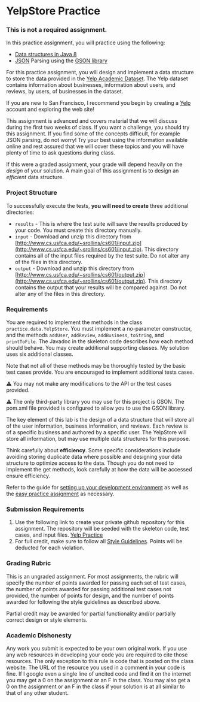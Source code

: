 YelpStore Practice
==========================

### This is not a required assignment.

In this practice assignment, you will practice using the following:

- [Data structures in Java 8](https://docs.oracle.com/javase/8/docs/api/index.html?java/util/package-summary.html)
- [JSON](https://www.json.org/) Parsing using the [GSON library](https://github.com/google/gson)

For this practice assignment, you will design and implement a data structure to store the data provided in the [Yelp Academic Dataset](https://www.yelp.com/academic_dataset). The Yelp dataset contains information about businesses, information about users, and reviews, by users, of businesses in the dataset.

If you are new to San Francisco, I recommend you begin by creating a [Yelp](https://www.yelp.com/) account and exploring the web site!

This assignment is advanced and covers material that we will discuss during the first two weeks of class. If you want a challenge, you should try this assignment. If you find some of the concepts difficult, for example JSON parsing, do not worry! Try your best using the information available online and rest assured that we will cover these topics and you will have plenty of time to ask questions during class.

If this were a graded assignment, your grade will depend heavily on the *design* of your solution. A main goal of this assignment is to design an *efficient* data structure.

### Project Structure

To successfully execute the tests, **you will need to create** three additional directories:

- `results` - This is where the test suite will save the results produced by your code. You must create this directory manually.
-  `input` - Download and unzip this directory from [http://www.cs.usfca.edu/~srollins/cs601/input.zip](http://www.cs.usfca.edu/~srollins/cs601/input.zip). This directory contains all of the input files required by the test suite. Do not alter any of the files in this directory.
-  `output` - Download and unzip this directory from [http://www.cs.usfca.edu/~srollins/cs601/output.zip](http://www.cs.usfca.edu/~srollins/cs601/output.zip). This directory contains the output that your results will be compared against. Do not alter any of the files in this directory.

### Requirements

You are required to implement the methods in the class `practice.data.YelpStore`. You must implement a no-parameter constructor, and the methods `addUser`, `addReview`, `addBusiness`, `toString`, and `printToFile`. The Javadoc in the skeleton code describes how each method should behave. You may create additional supporting classes. My solution uses six additional classes. 

Note that not all of these methods may be thoroughly tested by the basic test cases provide. You are encouraged to implement additional tests cases.

:warning: You may not make any modifications to the API or the test cases provided.

:warning: The only third-party library you may use for this project is GSON. The pom.xml file provided is configured to allow you to use the GSON library.

The key element of this lab is the design of a data structure that will store all of the user information, business information, and reviews. Each review is of a specific business and authored by a specific user. The YelpStore will store all information, but may use multiple data structures for this purpose.

Think carefully about **efficiency**. Some specific considerations include avoiding storing duplicate data where possible and designing your data structure to optimize access to the data. Though you do not need to implement the get methods, look carefully at how the data will be accessed ensure efficiency.

Refer to the guide for [setting up your development environment](https://github.com/CS601-F18/notes/blob/master/admin/devenvironment.md) as well as the [easy practice assignment](https://github.com/CS601-F18/practice.easy) as necessary.

### Submission Requirements

1. Use the following link to create your private github repository for this assignment. The repository will be seeded with the skeleton code, test cases, and input files. [Yelp Practice]()
2. For full credit, make sure to follow all [Style Guidelines](https://github.com/CS601-F18/notes/blob/master/admin/style.md). Points will be deducted for each violation.

### Grading Rubric

This is an ungraded assignment. For most assignments, the rubric will specify the number of points awarded for passing each set of test cases, the number of points awarded for passing additional test cases not provided, the number of points for design, and the number of points awarded for following the style guidelines as described above.

Partial credit may be awarded for partial functionality and/or partially correct design or style elements.

### Academic Dishonesty

Any work you submit is expected to be your own original work. If you use any web resources in developing your code you are required to cite those resources. The only exception to this rule is code that is posted on the class website. The URL of the resource you used in a comment in your code is fine. If I google even a single line of uncited code and find it on the internet you may get a 0 on the assignment or an F in the class. You may also get a 0 on the assignment or an F in the class if your solution is at all similar to that of any other student.